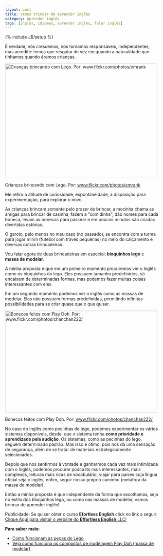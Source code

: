 ```yaml
---
layout: post
title: Vamos brincar de aprender inglês
category: Aprender inglês
tags: [inglês, idiomas, aprender inglês, falar inglês]
---
```


{% include JB/setup %}


É verdade, nós crescemos, nos tornamos responsáveis, independentes, mas acredite: temos que resgatar de vez em quando a naturalidade que tínhamos quando éramos crianças.

<img title="Crianças brincando com Lego" src="http://farm4.static.flickr.com/3390/3286479331_735144410f.jpg" alt="Crianças brincando com Lego. Por: www.flickr.com/photos/emrank" width="500" height="375" />

Crianças brincando com Lego. Por: www.flickr.com/photos/emrank

Me refiro a atitude de curiosidade, espontaneidade, a disposição para experimentação, para explorar o novo.

As crianças brincam somente pelo prazer de brincar, a mocinha chama as amigas para brincar de casinha, fazem a "comidinha", dão nomes para cada boneca, levam as bonecas para passear e em poucos minutos são criadas divertidas estórias.

O garoto, pelo menos no meu caso (no passado), se encontra com a turma para jogar mirim (futebol com traves pequenas) no meio do calçamento e diversas outras brincadeiras.

Vou falar agora de duas brincadeiras em especial: __bloquinhos lego__ e __massa de modelar__.

A minha proposta é que em um primeiro momento procuremos ver o Inglês como os bloquinhos do lego. Eles possuem tamanho predefinidos, só encaixam de determinadas formas, mas podemos fazer muitas coisas interessantes com eles.

Em um segundo momento podemos ver o inglês como as massas de modelar. Elas não possuem formas predefinidas, permitindo infinitas possibilidades para se criar quase que o que quiser.

<img title="Bonecos feitos com Play Doh ( massa de modelar )" src="http://farm4.static.flickr.com/3569/3372317449_98483eab3d.jpg" alt="Bonecos feitos com Play Doh. Por: www.flickr.com/photos/chanchan222/" width="500" height="333" />

Bonecos feitos com Play Doh. Por: www.flickr.com/photos/chanchan222/

No caso do Inglês como pecinhas de lego, podemos experimentar os vários sistemas disponíveis, desde  que o sistema tenha __como prioridade o aprendizado pela audição__. Os sistemas, como as pecinhas do lego, seguem determinado padrão. Mas isso é ótimo, pois nos dá uma sensação de segurança, além de se tratar de materiais estrategicamente selecionados.

Depois que nos sentirmos à vontade e ganharmos cada vez mais intimidade com o Inglês, podemos procurar podcasts mais interessantes, mais complexos, leituras mais ricas de vocabulário, viajar para países cuja língua oficial seja o inglês, enfim, seguir nosso próprio caminho (metáfora da massa de modelar).

Então a minha proposta é que independente da forma que escolhamos, seja no estilo dos bloquinhos lego, ou  como nas massas de modelar, vamos brincar de aprender inglês!

Publicidade:
Se quiser obter o curso <strong>Efortless English</strong> click no link a seguir:
<a href="https://www.e-junkie.com/ecom/gb.php?cl=5336&amp;c=ib&amp;aff=60441" target="ejejcsingle">Clique Aqui para visitar o website do <strong>Effortless English</strong> LLC!</a>

__Para saber mais:__

- <a href="http://lazer.hsw.uol.com.br/lego.htm">Como funcionam as peças do Lego</a>
- <a href="http://criancas.hsw.uol.com.br/play-doh.htm">Veja como funciona os compostos de modelagem Play Doh (massa de modelar)</a>
